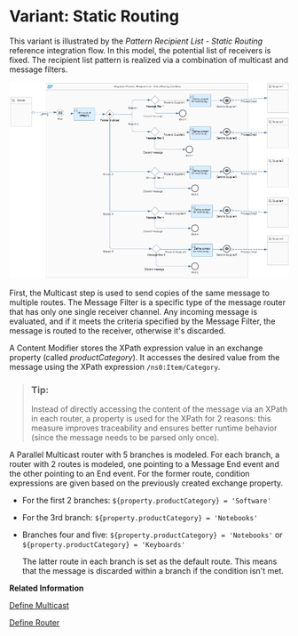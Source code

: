 <!-- loiob71529f0cf714cc4abda84bf607277b5 -->

# Variant: Static Routing

This variant is illustrated by the *Pattern Recipient List - Static Routing* reference integration flow. In this model, the potential list of receivers is fixed. The recipient list pattern is realized via a combination of multicast and message filters.

![](images/Static_Routing_628b348.png)

First, the Multicast step is used to send copies of the same message to multiple routes. The Message Filter is a specific type of the message router that has only one single receiver channel. Any incoming message is evaluated, and if it meets the criteria specified by the Message Filter, the message is routed to the receiver, otherwise it's discarded.

A Content Modifier stores the XPath expression value in an exchange property \(called *productCategory*\). It accesses the desired value from the message using the XPath expression `/ns0:Item/Category`.

> ### Tip:  
> Instead of directly accessing the content of the message via an XPath in each router, a property is used for the XPath for 2 reasons: this measure improves traceability and ensures better runtime behavior \(since the message needs to be parsed only once\).

A Parallel Multicast router with 5 branches is modeled. For each branch, a router with 2 routes is modeled, one pointing to a Message End event and the other pointing to an End event. For the former route, condition expressions are given based on the previously created exchange property.

-   For the first 2 branches: `${property.productCategory} = 'Software'`

-   For the 3rd branch: `${property.productCategory} = 'Notebooks'`

-   Branches four and five: `${property.productCategory} = 'Notebooks'` or `${property.productCategory} = 'Keyboards'`

    The latter route in each branch is set as the default route. This means that the message is discarded within a branch if the condition isn't met.


**Related Information**  


[Define Multicast](define-multicast-17de3ea.md "")

[Define Router](define-router-d7fddbd.md "")

